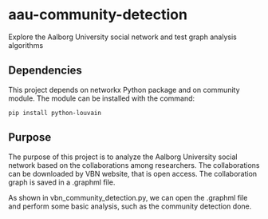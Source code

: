 # aau-community-detection
Explore the Aalborg University social network and test graph analysis algorithms

## Dependencies

This project depends on networkx Python package and on community module.
The module can be installed with the command:

```
pip install python-louvain
```
## Purpose

The purpose of this project is to analyze the Aalborg University social network based on the collaborations among researchers. The collaborations can be downloaded by VBN website, that is open access. The collaboration graph is saved in a .graphml file.

As shown in vbn_community_detection.py, we can open the .graphml file and perform some basic analysis, such as the community detection done.
